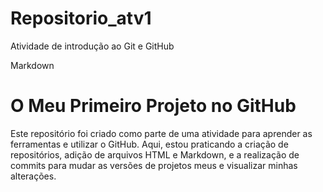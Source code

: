 # Repositorio_atv1
Atividade de introdução ao Git e GitHub

Markdown

# O Meu Primeiro Projeto no GitHub

Este repositório foi criado como parte de uma atividade para aprender as ferramentas e utilizar o GitHub.
Aqui, estou praticando a criação de repositórios, adição de arquivos HTML e Markdown,
e a realização de commits para mudar as versões de projetos meus e visualizar minhas alterações.
